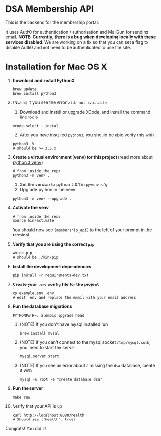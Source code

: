 # DSA Membership API

This is the backend for the membership portal.

It uses Auth0 for authentication / authorization and MailGun for sending email.
**NOTE: Currently, there is a bug when developing locally with these services disabled.**
We are working on a fix so that you can set a flag to disable Auth0 and not need to be authenticated
to use the site.
 
# Installation for Mac OS X

1. **Download and install Python3**
    ```
    brew update
    brew install python3
    ```

2. (NOTE) If you see the error `zlib not available`
    1. Download and install or upgrade XCode, and install the command line tools
    ```
    xcode-select --install
    ```
    2. After you have installed `python3`, you should be able verify this with
    ```
    python3 -V
    # should be >= 3.5.x
    ```

3. **Create a virtual environment (venv) for this project** (read more about [python 3 venv](https://packaging.python.org/installing/#creating-virtual-environments))
    ```
    # from inside the repo
    python3 -m venv .
    ```
    1. Set the version to python 3.6.1 in `pyvenv.cfg`
    2. Upgrade python in the venv
    ```
    python3 -m venv --upgrade .
    ```

4. **Activate the venv**
    ```
    # from inside the repo
    source bin/activate
    ```
    You should now see `(membership_api)` to the left of your prompt in the terminal

5. **Verify that you are using the correct `pip`**
    ```
    which pip
    # should be ./bin/pip
    ```

6. **Install the development dependencies**
    ```
    pip install -r requirements-dev.txt
    ```

7. **Create your `.env` config file for the project**
    ```
    cp example.env .env
    # edit .env and replace the email with your email address
    ```

8. **Run the database migrations**
    ```
    PYTHONPATH=. alembic upgrade head
    ```
    1. (NOTE) If you don't have mysql installed run
        ```
        brew install mysql
        ```
    2. (NOTE) If you can't connect to the mysql socket `/tmp/mysql.sock`, you need to start the server
        ```
        mysql.server start
        ```
    3. (NOTE) If you see an error about a missing the `dsa` database, create it with
        ```
        mysql -u root -e "create database dsa"
        ```

9. **Run the server**
    ```
    make run
    ```

10. Verify that your API is up
    ```
    curl http://localhost:8080/health
    # Should see {"health": true}
    ```

Congrats! You did it!
